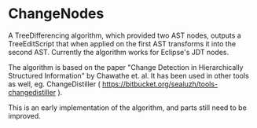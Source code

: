 ChangeNodes
===========

A TreeDifferencing algorithm, which provided two AST nodes, outputs a TreeEditScript that when applied on the first AST transforms it into the second AST.
Currently the algorithm works for Eclipse's JDT nodes.

The algorithm is based on the paper "Change Detection in Hierarchically Structured Information" by Chawathe et. al.
It has been used in other tools as well, eg. ChangeDistiller ( https://bitbucket.org/sealuzh/tools-changedistiller ).

This is an early implementation of the algorithm, and parts still need to be improved.